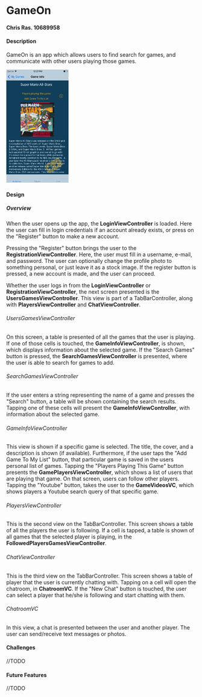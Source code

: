 # GameOn
#### Chris Ras. 10689958

#### Description
GameOn is an app which allows users to find search for games, and communicate with other users playing those games.


<img src="https://github.com/cmdras/GameOn/blob/master/doc/GameOn%20Screens%20FINAL/GameInfoScreen.png" alt="Game Info Screen" width="165" height="300">

#### Design
##### Overview
When the user opens up the app, the **LoginViewController** is loaded. Here the user can fill in login credentials if an account already exists, or press on the "Register" button to make a new account. 

Pressing the "Register" button brings the user to the **RegistrationViewController**. Here, the user must fill in a username, e-mail, and password. The
user can optionally change the profile photo to something personal, or just leave it as a stock image. If the register button is pressed,
a new account is made, and the user can proceed. 

Whether the user logs in from the **LoginViewController** or **RegistrationViewController**, the next screen presented is the **UsersGamesViewController**.
This view is part of a TabBarController, along with **PlayersViewController** and **ChatViewController**.

###### UsersGamesViewController
On this screen, a table is presented of all the games that the user is playing. If one of those cells is touched, the **GameInfoViewController**, is shown, which displays information about the selected game. If the "Search Games" button is pressed, the **SearchGamesViewController** is presented, where the user is able to search for games to add. 

###### SearchGamesViewController
If the user enters a string representing the name of a game and presses the "Search" button, a table will be shown containing the search results. 
Tapping one of these cells will present the **GameInfoViewController**, with information about the selected game. 

###### GameInfoViewController
This view is shown if a specific game is selected. The title, the cover, and a description is shown (if available). Furthermore, if the user taps the "Add Game To My List" button, that particular game is saved in the users personal list of games. Tapping the "Players Playing This Game" button presents the **GamePlayersViewController**, which shows a list of users that are playing that game. On that screen, users can follow other players. Tapping the "Youtube" button, takes the user to the **GameVideosVC**, which shows players a Youtube search query of that specific game. 

###### PlayersViewController
This is the second view on the TabBarController. This screen shows a table of all the players the user is following. If a cell is tapped, a table is shown of all games that the selected player is playing, in the **FollowedPlayersGamesViewController**. 

###### ChatViewController
This is the third view on the TabBarController. This screen shows a table of player that the user is currently chatting with. Tapping on a cell will open the chatroom, in **ChatroomVC**. If the "New Chat" button is touched, the user can select a player that he/she is following and start chatting with them.

###### ChatroomVC
In this view, a chat is presented between the user and another player. The user can send/receive text messages or photos.

 
#### Challenges
//TODO
 
#### Future Features
//TODO
